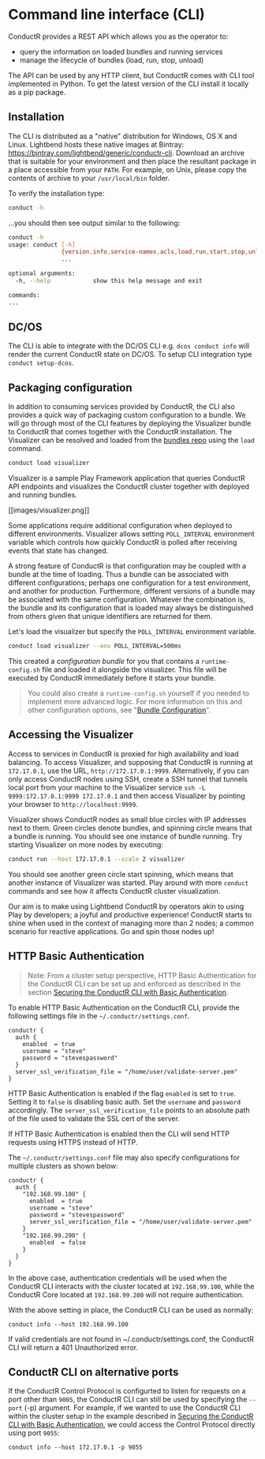 # Command line interface (CLI)

ConductR provides a REST API which allows you as the operator to:

* query the information on loaded bundles and running services
* manage the lifecycle of bundles (load, run, stop, unload)

The API can be used by any HTTP client, but ConductR comes with CLI tool implemented in Python. To get the latest version of the CLI install it locally as a pip package.

## Installation

The CLI is distributed as a "native" distribution for Windows, OS X and Linux. Lightbend hosts these native images at Bintray: https://bintray.com/lightbend/generic/conductr-cli. Download an archive that is suitable for your environment and then place the resultant package in a place accessible from your `PATH`. For example, on Unix, please copy the contents of archive to your `/usr/local/bin` folder.

To verify the installation type:

```bash
conduct -h
```

...you should then see output similar to the following:

```bash
conduct -h
usage: conduct [-h]
               {version,info,service-names,acls,load,run,start,stop,unload,events,logs,setup-dcos,deploy,members,agents,load-license}
               ...

optional arguments:
  -h, --help            show this help message and exit

commands:
...
```

## DC/OS

The CLI is able to integrate with the DC/OS CLI e.g. `dcos conduct info` will render the current ConductR state on DC/OS. To setup CLI integration type `conduct setup-dcos`.

## Packaging configuration

In addition to consuming services provided by ConductR, the CLI also provides a quick way of packaging custom configuration to a bundle. We will go through most of the CLI features by deploying the Visualizer bundle to ConductR that comes together with the ConductR installation. The Visualizer can be resolved and loaded from the [bundles repo](https://bintray.com/typesafe/bundle) using the `load` command.

```bash
conduct load visualizer
```

Visualizer is a sample Play Framework application that queries ConductR API endpoints and visualizes the ConductR cluster together with deployed and running bundles.

[[images/visualizer.png]]

Some applications require additional configuration when deployed to different environments. Visualizer allows setting `POLL_INTERVAL` environment variable which controls how quickly ConductR is polled after receiving events that state has changed.

A strong feature of ConductR is that configuration may be coupled with a bundle at the time of loading. Thus a bundle can be associated with different configurations; perhaps one configuration for a test environment, and another for production. Furthermore, different versions of a bundle may be associated with the same configuration. Whatever the combination is, the bundle and its configuration that is loaded may always be distinguished from others given that unique identifiers are returned for them.

Let's load the visualizer but specify the `POLL_INTERVAL` environment variable.

```bash
conduct load visualizer --env POLL_INTERVAL=500ms
```

This created a *configuration bundle* for you that contains a `runtime-config.sh` file and loaded it alongside the visualizer. This file will be executed by ConductR immediately before it starts your bundle.

> You could also create a `runtime-config.sh` yourself if you needed to implement more advanced logic. For more information on this and other configuration options, see "[Bundle Configuration](../developer/BundleConfiguration)".

## Accessing the Visualizer

Access to services in ConductR is proxied for high availability and load balancing. To access Visualizer, and supposing that ConductR is running at `172.17.0.1`, use the URL, `http://172.17.0.1:9999`. Alternatively, if you can only access ConductR nodes using SSH, create a SSH tunnel that tunnels local port from your machine to the Visualizer service `ssh -L 9999:172.17.0.1:9999 172.17.0.1` and then access Visualizer by pointing your browser to `http://localhost:9999`.

Visualizer shows ConductR nodes as small blue circles with IP addresses next to them. Green circles denote bundles, and spinning circle means that a bundle is running. You should see one instance of bundle running. Try starting Visualizer on more nodes by executing:

```bash
conduct run --host 172.17.0.1 --scale 2 visualizer
```

You should see another green circle start spinning, which means that another instance of Visualizer was started. Play around with more `conduct` commands and see how it affects ConductR cluster visualization.

Our aim is to make using Lightbend ConductR by operators akin to using Play by developers; a joyful and productive experience! ConductR starts to shine when used in the context of managing more than 2 nodes; a common scenario for reactive applications. Go and spin those nodes up!

## HTTP Basic Authentication

> Note: From a cluster setup perspective, HTTP Basic Authentication for the ConductR CLI can be set up and enforced as described in the section [Securing the ConductR CLI with Basic Authentication](DynamicProxyConfiguration#Securing-the-ConductR-CLI-with-Basic-Authentication).

To enable HTTP Basic Authentication on the ConductR CLI, provide the following settings file in the `~/.conductr/settings.conf`.

```
conductr {
  auth {
    enabled  = true
    username = "steve"
    password = "stevespassword"
  }
  server_ssl_verification_file = "/home/user/validate-server.pem"
}
```

HTTP Basic Authentication is enabled if the flag `enabled` is set to `true`. Setting it to `false` is disabling basic auth.
Set the `username` and `password` accordingly. The `server_ssl_verification_file` points to an absolute path of the file used to validate the SSL cert of the server.

If HTTP Basic Authentication is enabled then the CLI will send HTTP requests using HTTPS instead of HTTP.

The `~/.conductr/settings.conf` file may also specify configurations for multiple clusters as shown below:

```
conductr {
  auth {
    "192.168.99.100" {
      enabled  = true
      username = "steve"
      password = "stevespassword"
      server_ssl_verification_file = "/home/user/validate-server.pem"
    }
    "192.168.99.200" {
      enabled  = false
    }
  }
}
```

In the above case, authentication credentials will be used when the ConductR CLI interacts with the cluster located at `192.168.99.100`, while the ConductR Core located at `192.168.99.200` will not require authentication.

With the above setting in place, the ConductR CLI can be used as normally:

```
conduct info --host 192.168.99.100
```

If valid credentials are not found in ~/.conductr/settings.conf, the ConductR CLI will return a 401 Unauthorized error.

## ConductR CLI on alternative ports

If the ConductR Control Protocol is configurted to listen for requests on a port other than `9005`, the ConductR CLI can still be used by specifying the `--port` (-p) argument. For example, if we wanted to use the ConductR CLI within the cluster setup in the example described in [Securing the ConductR CLI with Basic Authentication](DynamicProxyConfiguration#Securing-the-ConductR-CLI-with-Basic-Authentication), we could access the Control Protocol directly using port `9055`:

```
conduct info --host 172.17.0.1 -p 9055
```
